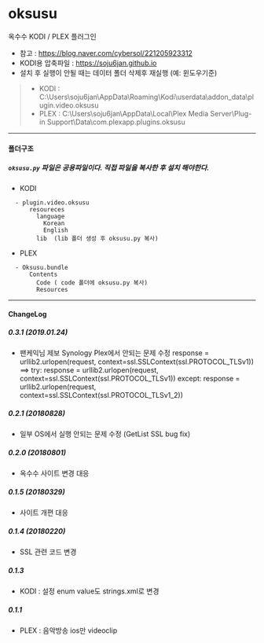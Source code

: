 # oksusu

옥수수 KODI / PLEX 플러그인
- 참고 : https://blog.naver.com/cybersol/221205923312
- KODI용 압축파일 : https://soju6jan.github.io
- 설치 후 실행이 안될 때는 데이터 폴더 삭제후 재실행 (예: 윈도우기준)
 > + KODI : C:\Users\soju6jan\AppData\Roaming\Kodi\userdata\addon_data\plugin.video.oksusu
 > + PLEX : C:\Users\soju6jan\AppData\Local\Plex Media Server\Plug-in Support\Data\com.plexapp.plugins.oksusu

----
#### 폴더구조
#####  ```oksusu.py``` 파일은 공용파일이다. 직접 파일을 복사한 후 설치 해야한다.
  - KODI
  ```
    - plugin.video.oksusu
        resoureces
          language
            Korean
            English
          lib  (lib 폴더 생성 후 oksusu.py 복사)
  ```

  - PLEX
  ```
    - Oksusu.bundle
        Contents
          Code ( code 폴더에 oksusu.py 복사)
          Resources
  ```


----
#### ChangeLog
##### 0.3.1 (2019.01.24)
- 팬케익님 제보 Synology Plex에서 안되는 문제 수정
  response = urllib2.urlopen(request, context=ssl.SSLContext(ssl.PROTOCOL_TLSv1))
  ==>
  try:
    response = urllib2.urlopen(request, context=ssl.SSLContext(ssl.PROTOCOL_TLSv1))
  except:
    response = urllib2.urlopen(request, context=ssl.SSLContext(ssl.PROTOCOL_TLSv1_2))
  
##### 0.2.1 (20180828)
- 일부 OS에서 실행 안되는 문제 수정
  (GetList SSL bug fix)

##### 0.2.0 (20180801)
- 옥수수 사이트 변경 대응

##### 0.1.5 (20180329)
- 사이트 개편 대응

##### 0.1.4 (20180220)
- SSL 관련 코드 변경

##### 0.1.3
- KODI : 설정 enum value도 strings.xml로 변경

##### 0.1.1
- PLEX : 음악방송 ios만 videoclip

